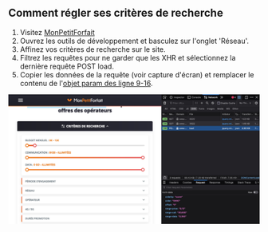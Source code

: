 ## Comment régler ses critères de recherche

1. Visitez [MonPetitForfait](https://www.monpetitforfait.com/comparatif-forfaits-pas-chers)
2. Ouvrez les outils de développement et basculez sur l'onglet 'Réseau'.
3. Affinez vos critères de recherche sur le site.
4. Filtrez les requêtes pour ne garder que les XHR et sélectionnez la dernière requête POST load.
5. Copier les données de la requête (voir capture d'écran) et remplacer le contenu de l'[objet param des ligne 9-16](./handler.js#L9:L16).

![Exemple sur Firefox](firefox.jpg)